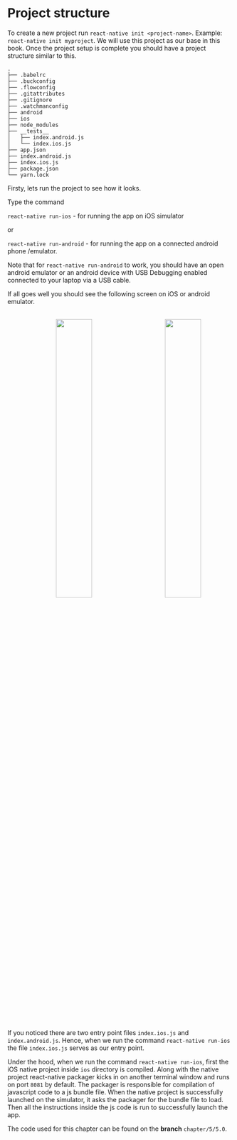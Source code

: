 # Project structure

To create a new project run `react-native init <project-name>`. Example: `react-native init myproject`.
We will use this project as our base in this book.
Once the project setup is complete you should have a project structure similar to this.

```
.
├── .babelrc
├── .buckconfig
├── .flowconfig
├── .gitattributes
├── .gitignore
├── .watchmanconfig
├── android
├── ios
├── node_modules
├── __tests__
│   ├── index.android.js
│   └── index.ios.js
├── app.json
├── index.android.js
├── index.ios.js
├── package.json
└── yarn.lock
```

Firsty, lets run the project to see how it looks.

Type the command

`react-native run-ios` - for running the app on iOS simulator

or

`react-native run-android` - for running the app on a connected android phone /emulator.

Note that for `react-native run-android` to work, you should have an open android emulator or an android device with USB Debugging enabled connected to your laptop via a USB cable.

If all goes well you should see the following screen on iOS or android emulator.

<br>
<div style="text-align:center">
  <img src="/assets/images/5/5.0/5.0-myproject-ios.png" style="width: 40%;display:inline-block;" hspace="40">
  <img src="/assets/images/5/5.0/5.0-myproject-android.png" style="width: 40%;display: inline-block;">
</div>
<br>

If you noticed there are two entry point files `index.ios.js` and `index.android.js`.
Hence, when we run the command `react-native run-ios` the file `index.ios.js` serves as our entry point.

Under the hood, when we run the command `react-native run-ios`, first the iOS native project inside `ios` directory is compiled. Along with the native project react-native packager kicks in on another terminal window and runs on port `8081` by default. The packager is responsible for compilation of javascript code to a js bundle file. When the native project is successfully launched on the simulator, it asks the packager for the bundle file to load. Then all the instructions inside the js code is run to successfully launch the app.


The code used for this chapter can be found on the **branch** `chapter/5/5.0`.
